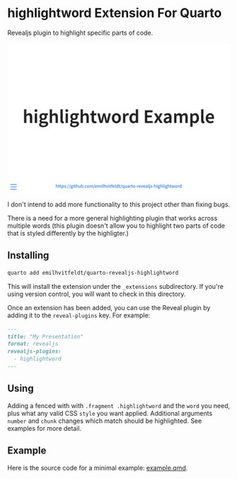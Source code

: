 # highlightword Extension For Quarto

Revealjs plugin to highlight specific parts of code.

![](example.gif)

I don't intend to add more functionality to this project other than fixing bugs. 

There is a need for a more general highlighting plugin that works across multiple words (this plugin doesn't allow you to highlight two parts of code that is styled differently by the highligter.) 

## Installing

```bash
quarto add emilhvitfeldt/quarto-revealjs-highlightword
```

This will install the extension under the `_extensions` subdirectory.
If you're using version control, you will want to check in this directory.

Once an extension has been added, you can use the Reveal plugin by adding it to the `reveal-plugins` key. For example:

````` markdown
---
title: "My Presentation"
format: revealjs
revealjs-plugins:
  - highlightword
---
`````

## Using

Adding a fenced with with `.fragment .highlightword` and the `word` you need, plus what any valid CSS `style` you want applied. Additional arguments `number` and `chunk` changes which match should be highlighted. See examples for more detail.

## Example

Here is the source code for a minimal example: [example.qmd](example.qmd).

